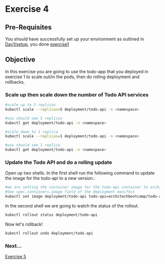 # Exercise 4 #

## Pre-Requisites ##

You should have successfully set up your environment as outlined in [Day1/setup](./setup.md), you done [exercise1](./exercise1.md)

## Objective ##

In this exercise you are going to use the todo-app that you deployed in exercise 1 to scale out/in the pods, then do rolling deployment and rollbacks.

### Scale up then scale down the number of Todo API services ###

```sh
#scale up to 5 replicas
kubectl scale --replicas=5 deployment/todo-api -n <namespace>

#you should see 5 replicas
kubectl get deployment/todo-api -n <namespace>

#scale down to 1 replica
kubectl scale --replicas=1 deployment/todo-api -n <namespace>

#you should see 1 replica
kubectl get deployment/todo-api -n <namespace>
```

### Update the Todo API and do a rolling update ###

Open up two shells.  In the first shell run the following command to update the image for the todo-api to a new version.:

```sh
#we are setting the container image for the todo-api container to architechbootcamp/todo-api:1.0.1
#See spec.containers.image field of the deployment manifest
kubectl set image deployment/todo-api todo-api=architechbootcamp/todo-api:1.0.1
```

In the second shell we are going to watch the status of the rollout.

```sh
kubectl rollout status deployment/todo-api
```

Now let's rollback!

```sh
kubectl rollout undo deployment/todo-api
```

### Next... ###

[Exercise 5](./exercise5.md)
